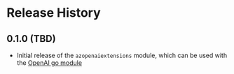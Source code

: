 # Release History

## 0.1.0 (TBD)

- Initial release of the `azopenaiextensions` module, which can be used with the [OpenAI go module](https://github.com/openai/openai-go)
